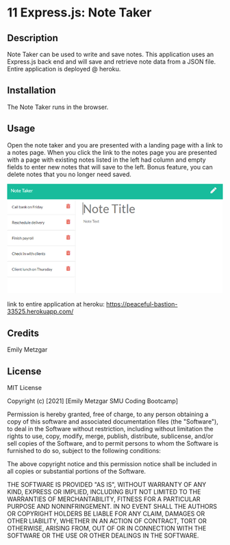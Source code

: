 # 11 Express.js: Note Taker

## Description

Note Taker can be used to write and save notes. This application uses an Express.js back end and will save and retrieve note data from a JSON file. Entire application is deployed @ heroku.


## Installation
The Note Taker runs in the browser.


## Usage 
Open the note taker and you are presented with a landing page with a link to a notes page. When you click the link to the notes page you are presented with a page with existing notes listed in the left had column and empty fields to enter new notes that will save to the left. Bonus feature, you can delete notes that you no longer need saved.



![A screenshot of the application](./public/assets/images/screenshot.PNG)

link to entire application at heroku: https://peaceful-bastion-33525.herokuapp.com/

## Credits
Emily Metzgar

## License
MIT License

Copyright (c) [2021] [Emily Metzgar SMU Coding Bootcamp]

Permission is hereby granted, free of charge, to any person obtaining a copy of this software and associated documentation files (the "Software"), to deal in the Software without restriction, including without limitation the rights to use, copy, modify, merge, publish, distribute, sublicense, and/or sell copies of the Software, and to permit persons to whom the Software is furnished to do so, subject to the following conditions:

The above copyright notice and this permission notice shall be included in all copies or substantial portions of the Software.

THE SOFTWARE IS PROVIDED "AS IS", WITHOUT WARRANTY OF ANY KIND, EXPRESS OR IMPLIED, INCLUDING BUT NOT LIMITED TO THE WARRANTIES OF MERCHANTABILITY, FITNESS FOR A PARTICULAR PURPOSE AND NONINFRINGEMENT. IN NO EVENT SHALL THE AUTHORS OR COPYRIGHT HOLDERS BE LIABLE FOR ANY CLAIM, DAMAGES OR OTHER LIABILITY, WHETHER IN AN ACTION OF CONTRACT, TORT OR OTHERWISE, ARISING FROM, OUT OF OR IN CONNECTION WITH THE SOFTWARE OR THE USE OR OTHER DEALINGS IN THE SOFTWARE.
